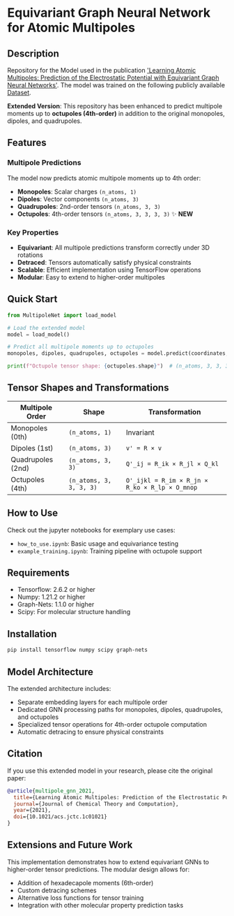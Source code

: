 # Equivariant Graph Neural Network for Atomic Multipoles

## Description
Repository for the Model used in the publication ['Learning Atomic Multipoles: Prediction of the Electrostatic Potential with Equivariant Graph Neural Networks'](https://pubs.acs.org/doi/10.1021/acs.jctc.1c01021).
The model was trained on the following publicly available [Dataset](https://www.research-collection.ethz.ch/handle/20.500.11850/509052).

**Extended Version**: This repository has been enhanced to predict multipole moments up to **octupoles (4th-order)** in addition to the original monopoles, dipoles, and quadrupoles.

## Features

### Multipole Predictions
The model now predicts atomic multipole moments up to 4th order:
- **Monopoles**: Scalar charges `(n_atoms, 1)`
- **Dipoles**: Vector components `(n_atoms, 3)`  
- **Quadrupoles**: 2nd-order tensors `(n_atoms, 3, 3)`
- **Octupoles**: 4th-order tensors `(n_atoms, 3, 3, 3, 3)` ✨ **NEW**

### Key Properties
- **Equivariant**: All multipole predictions transform correctly under 3D rotations
- **Detraced**: Tensors automatically satisfy physical constraints
- **Scalable**: Efficient implementation using TensorFlow operations
- **Modular**: Easy to extend to higher-order multipoles

## Quick Start

```python
from MultipoleNet import load_model

# Load the extended model
model = load_model()

# Predict all multipole moments up to octupoles
monopoles, dipoles, quadrupoles, octupoles = model.predict(coordinates, elements)

print(f"Octupole tensor shape: {octupoles.shape}")  # (n_atoms, 3, 3, 3, 3)
```

## Tensor Shapes and Transformations

| Multipole Order | Shape | Transformation |
|----------------|-------|----------------|
| Monopoles (0th) | `(n_atoms, 1)` | Invariant |
| Dipoles (1st) | `(n_atoms, 3)` | `v' = R × v` |
| Quadrupoles (2nd) | `(n_atoms, 3, 3)` | `Q'_ij = R_ik × R_jl × Q_kl` |
| Octupoles (4th) | `(n_atoms, 3, 3, 3, 3)` | `O'_ijkl = R_im × R_jn × R_ko × R_lp × O_mnop` |

## How to Use
Check out the jupyter notebooks for exemplary use cases:
- `how_to_use.ipynb`: Basic usage and equivariance testing
- `example_training.ipynb`: Training pipeline with octupole support

## Requirements
- Tensorflow: 2.6.2 or higher
- Numpy: 1.21.2 or higher  
- Graph-Nets: 1.1.0 or higher
- Scipy: For molecular structure handling

## Installation

```bash
pip install tensorflow numpy scipy graph-nets
```

## Model Architecture

The extended architecture includes:
- Separate embedding layers for each multipole order
- Dedicated GNN processing paths for monopoles, dipoles, quadrupoles, and octupoles
- Specialized tensor operations for 4th-order octupole computation
- Automatic detracing to ensure physical constraints

## Citation

If you use this extended model in your research, please cite the original paper:

```bibtex
@article{multipole_gnn_2021,
  title={Learning Atomic Multipoles: Prediction of the Electrostatic Potential with Equivariant Graph Neural Networks},
  journal={Journal of Chemical Theory and Computation},
  year={2021},
  doi={10.1021/acs.jctc.1c01021}
}
```

## Extensions and Future Work

This implementation demonstrates how to extend equivariant GNNs to higher-order tensor predictions. The modular design allows for:
- Addition of hexadecapole moments (6th-order)
- Custom detracing schemes
- Alternative loss functions for tensor training
- Integration with other molecular property prediction tasks
